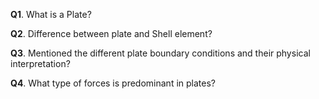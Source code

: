 **Q1**. What is a Plate?

**Q2**. Difference between plate and Shell element?

**Q3**. Mentioned the different plate boundary conditions and their physical interpretation?

**Q4**. What type of forces is predominant in plates?

